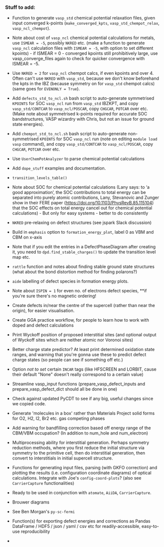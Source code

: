 ### Stuff to add:
- Function to generate `vasp_std` chemical potential relaxation files, given input converged k-points (`make_converged_kpts`, `vasp_std_chempot_relax`, `vasp_ncl_chempot`).
- Note about cost of `vasp_ncl` chemical potential calculations for metals, use `ISMEAR = -5`, possibly `NKRED` etc. (make a function to generate `vasp_ncl` calculation files with `ISMEAR = -5`, with option to set different kpoints) - if ISMEAR = 0 - converged kpoints still prohibitively large, use vasp_converge_files again to check for quicker convergence with ISMEAR = -5.
- Use `NKRED = 2` for `vasp_ncl` chempot calcs, if even kpoints and over 4. Often can't use `NKRED` with `vasp_std`, because we don't know beforehand the kpts in the IBZ (because symmetry on for `vasp_std` chempot calcs)(same goes for `EVENONLY = True`).
- Add `defects_std_to_ncl.sh` bash script to auto-generate symmetrised `KPOINTS` for SOC `vasp_ncl` run from `vasp_std` IBZKPT, and copy `vasp_std/CONTCAR` to `vasp_ncl/POSCAR`, copy `CHGCAR`, `POTCAR` over etc. (Make note about symmetrised k-points required for accurate SOC bandstructures, VASP wizardry with Chris, but not an issue for ground state energies).
- Add `chempot_std_to_ncl.sh` bash script to auto-generate non-symmetrised `KPOINTS` for SOC `vasp_ncl` run (note on editing `module load vasp` command), and copy `vasp_std/CONTCAR` to `vasp_ncl/POSCAR`, copy `CHGCAR`, `POTCAR` over etc.
- Use `UserChemPotAnalyzer` to parse chemical potential calculations
- Add `dope_stuff` examples and documentation.
- `transition_levels_table()`
- Note about SOC for chemical potential calculations (Lany says: to ‘a good approximation’, the SOC contributions to total energy can be separated into purely atomic contributions, Lany, Stevanovic and Zunger show in their FERE paper (https://doi.org/10.1103/PhysRevB.85.115104) that the SOC effects on total energy cancel out for chemical potential calculations) - But only for easy systems - better to do consistently
- `NKRED` pre-relaxing on defect structures (see jspark Slack discussion)
- Build in `emphasis` option to `formation_energy_plot`, label 0 as VBM and CBM on x-axis
- Note that if you edit the entries in a DefectPhaseDiagram after creating it, you need to `dpd.find_stable_charges()` to update the transition level map etc.
- `rattle` function and notes about finding stable ground state structures (what about the bond distortion method for finding polarons?)
- `aide` labelling of defect species in formation energy plots.
- Note about `ISPIN = 1` for even no. of electrons defect species, **if you're sure there's no magnetic ordering!
- Create defects in/near the centre of the supercell (rather than near the origin), for easier visualisation.
- Create GGA practice workflow, for people to learn how to work with doped and defect calculations
- Print Wyckoff position of proposed interstitial sites (and optional output of Wyckoff sites which are neither atomic
  nor Voronoi sites) 
- Better charge state predictor? At least print determined oxidation state ranges, and warning that you're gonna use 
these to predict defect charge states (so people can see if something off etc.)
  
- Option _not to set_ certain `INCAR` tags (like HFSCREEN and LORBIT, cause their default "None" doesn't really correspond to a certain value)
- Streamline vasp_input functions (prepare_vasp_defect_inputs and prepare_vasp_defect_dict should all be done in one)
- Check against updated PyCDT to see if any big, useful changes since we copied code.
- Generate 'molecules in a box' rather than Materials Project solid forms for O2, H2, I2, Br2 etc. gas competing phases
- Add warning for bandfilling correction based off energy range of the CBM/VBM occupation? (In addition to num_hole and num_electron)
- Multiprocessing ability for interstitial generation. Perhaps symmetry reduction methods, where you first reduce the initial structure via symmetry to the primitive cell, then do interstitial generation, then convert to interstitials in initial supercell structure.
- Functions for generating input files, parsing (with GKFO correction) and plotting the results (i.e. configuration coordinate diagrams) of optical calculations. Integrate with Joe's `config-coord-plots`? (also see `CarrierCapture` functionalities)
- Ready to be used in conjunction with `atomate`, `AiiDA`, `CarrierCapture`.
- Brouwer diagrams
- See Ben Morgan's `py-sc-fermi`
- Function(s) for exporting defect energies and corrections as Pandas DataFrame / HDF5 / json / yaml / csv etc for readily-accessible, easy-to-use reproducibility
-
